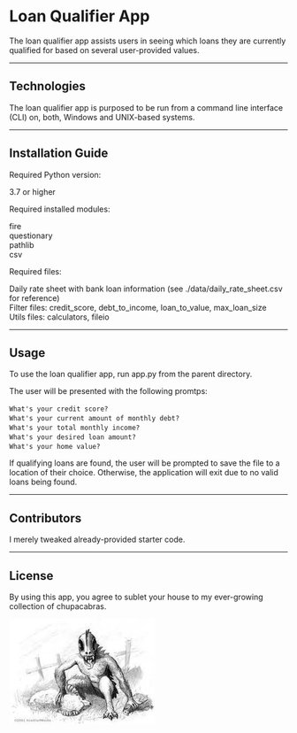 # Loan Qualifier App

The loan qualifier app assists users in seeing which loans they are currently qualified for based on several user-provided values.

---

## Technologies

The loan qualifier app is purposed to be run from a command line interface (CLI) on, both, Windows and UNIX-based systems. 

---

## Installation Guide

Required Python version:

3.7 or higher

Required installed modules:

fire  
questionary  
pathlib  
csv   

Required files:

Daily rate sheet with bank loan information (see ./data/daily_rate_sheet.csv for reference)  
Filter files: credit_score, debt_to_income, loan_to_value, max_loan_size  
Utils files: calculators, fileio

---

## Usage

To use the loan qualifier app, run app.py from the parent directory. 

The user will be presented with the following promtps:

`What's your credit score?`  
`What's your current amount of monthly debt?`  
`What's your total monthly income?`  
`What's your desired loan amount?`  
`What's your home value?`  

If qualifying loans are found, the user will be prompted to save the file to a location of their choice. Otherwise, the application will exit due to no valid loans being found. 

---

## Contributors

I merely tweaked already-provided starter code. 

---

## License

By using this app, you agree to sublet your house to my ever-growing collection of chupacabras.

![Chupacabra](./data/chupacabra.jpg)